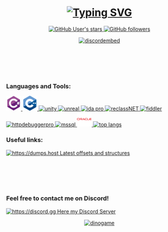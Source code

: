 <h1> </h1>
<h1 align="center">
  <a href="#" target="_blank">
    <img src="https://readme-typing-svg.herokuapp.com?font=Fira+Code&weight=600&duration=5000&pause=500&multiline=true&width=435&height=60&lines=Hi!+I'm+Simple!;I+like+to+programming+nice+stuff+%3A)" alt="Typing SVG">
  </a>
</h1>

<p align="center">
  <a href="#" target="_blank">
    <img alt="GitHub User's stars" src="https://img.shields.io/github/stars/MrSimpleJS?color=purple&label=total%20stars&logo=github&style=for-the-badge">   
    <img alt="GitHub followers" src="https://img.shields.io/github/followers/MrSimpleJS?color=purple&logo=github&style=for-the-badge">   
  </a>
</p>
<div align="center">
<p>
  <a href="#" target="_blank">
    <img src="https://discord.c99.nl/widget/theme-4/242294112445792258.png" alt="discordembed">  
  </a>
</p>
</div>
<br>
<br>
<br>
<br>
<h3 align="left">Languages and Tools:</h3>
<p>
  <a href="https://www.w3schools.com/cs/" target="_blank" rel="noreferrer">
    <img src="https://raw.githubusercontent.com/devicons/devicon/master/icons/csharp/csharp-original.svg" alt="csharp" width="40" height="40">
  </a>
  <a href="https://www.w3schools.com/cpp/" target="_blank" rel="noreferrer">
    <img src="https://raw.githubusercontent.com/devicons/devicon/master/icons/cplusplus/cplusplus-original.svg" alt="cplusplus" width="40" height="40">
  </a>
  <a href="https://unity.com/" target="_blank" rel="noreferrer">
    <img src="https://www.vectorlogo.zone/logos/unity3d/unity3d-icon.svg" alt="unity" width="40" height="40">
  </a>
  <a href="https://unrealengine.com/" target="_blank" rel="noreferrer">
    <img src="https://raw.githubusercontent.com/kenangundogan/fontisto/036b7eca71aab1bef8e6a0518f7329f13ed62f6b/icons/svg/brand/unreal-engine.svg" alt="unreal" width="40" height="40">
  </a>
   <a href="https://hex-rays.com/ida-pro/" target="_blank" rel="noreferrer">
    <img src="https://i.imgur.com/A9f0NCz.png" alt="ida pro" width="35" height="40">
  </a>
  <a href="https://github.com/ReClassNET/ReClass.NET" target="_blank" rel="noreferrer">
    <img src="https://avatars.githubusercontent.com/u/36203059?s=280&amp;v=4" alt="reclassNET" width="40" height="40">
  </a>
  <a href="https://www.telerik.com/fiddler" target="_blank" rel="noreferrer">
    <img src="https://img.netzwelt.de/picture/original/2020/10/fiddler-logo-287683.png" alt="fiddler" width="40" height="40">
  </a>
  <a href="https://www.httpdebugger.com" target="_blank" rel="noreferrer">
    <img src="https://i.imgur.com/3uhRfUg.png" alt="httpdebuggerpro" width="40" height="40">
  </a>
   <a href="https://www.microsoft.com/en-us/sql-server" target="_blank" rel="noreferrer">
    <img src="https://silk.us/wp-content/uploads/2021/03/sql-server-logo-white.png" alt="mssql" width="45" height="40">
  </a>
  <a href="https://www.oracle.com/" target="_blank" rel="noreferrer">
    <img src="https://raw.githubusercontent.com/devicons/devicon/master/icons/oracle/oracle-original.svg" alt="oracle" width="40" height="40">
  </a>
  <a href="#" target="_blank">
    <img src="https://github-readme-stats.vercel.app/api/top-langs/?username=Saya-de&layout=compact&bg_color=00000000&text_color=E5E5E5&title_color=A848A6&hide_border=true" alt="top langs">
  </a>
</p>

<h3 align="left">Useful links:</h3>
  <p>
    <a href="https://dumps.host" target="_blank" rel="noreferrer">
      <img src="https://dumps.host/images/logo.png" alt="https://dumps.host" width="83" height="40"> 
      Latest offsets and structures
    </a>      
  </p>
<br>
<br>
<br>
<br>
<h3 align="left">Feel free to contact me on Discord!</h3>
<p>
  <a href="https://discord.gg/cvx7EmAtxd" target="_blank" rel="noreferrer">
    <img src="https://assets-global.website-files.com/6257adef93867e50d84d30e2/636e0a69f118df70ad7828d4_icon_clyde_blurple_RGB.svg" alt="https://discord.gg" width="83" height="40"> 
    Here my Discord Server
  </a>      
</p>   

<p align="center">
  <a href="https://discord.gg/cvx7EmAtxd" target="_blank">
    <img src="https://i.imgur.com/HyJbPgj.gif" alt="dinogame">
  </a>
</p>
